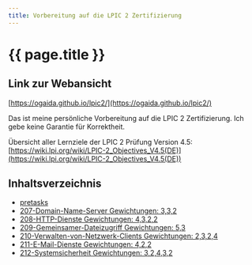 ```yaml
---
title: Vorbereitung auf die LPIC 2 Zertifizierung
---
```


# {{ page.title }}

## Link zur Webansicht

[https://ogaida.github.io/lpic2/](https://ogaida.github.io/lpic2/)

Das ist meine persönliche Vorbereitung auf die LPIC 2 Zertifizierung. Ich gebe keine Garantie für Korrektheit.

Übersicht aller Lernziele der LPIC 2 Prüfung Version 4.5: [https://wiki.lpi.org/wiki/LPIC-2_Objectives_V4.5(DE)](https://wiki.lpi.org/wiki/LPIC-2_Objectives_V4.5(DE))

## Inhaltsverzeichnis

- [pretasks](./pretasks.html)
- [207-Domain-Name-Server Gewichtungen: 3,3,2](./207-Domain-Name-Server.html)
- [208-HTTP-Dienste Gewichtungen: 4,3,2,2](./208-http-Dienste.html)
- [209-Gemeinsamer-Dateizugriff Gewichtungen: 5,3](./209-Gemeinsamer-Dateizugriff.html)
- [210-Verwalten-von-Netzwerk-Clients Gewichtungen: 2,3,2,4](./210-Verwalten-von-Netzwerk-Clients.html)
- [211-E-Mail-Dienste Gewichtungen: 4,2,2](./211-E-Mail-Dienste.html)
- [212-Systemsicherheit Gewichtungen: 3,2,4,3,2](./212-Systemsicherheit.html)

